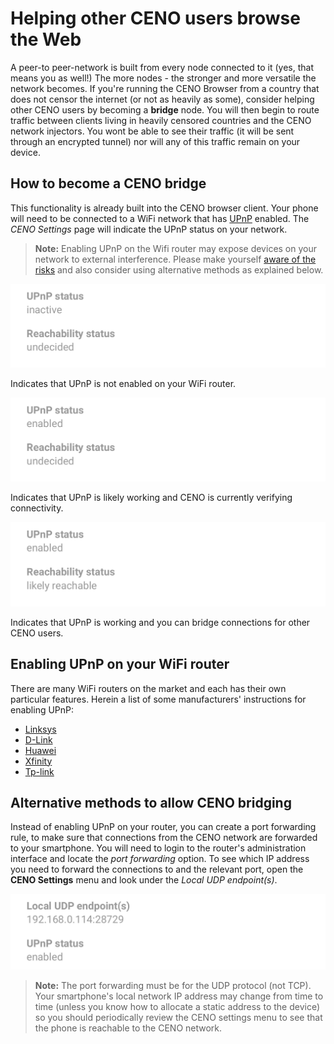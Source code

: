 # Helping other CENO users browse the Web

A peer-to peer-network is built from every node connected to it (yes, that means you as well!) The more nodes - the stronger and more versatile the network becomes. If you're running the CENO Browser from a country that does not censor the internet (or not as heavily as some), consider helping other CENO users by becoming a **bridge** node. You will then begin to route traffic between clients living in heavily censored countries and the CENO network injectors. You wont be able to see their traffic (it will be sent through an encrypted tunnel) nor will any of this traffic remain on your device. 

## How to become a CENO bridge

This functionality is already built into the CENO browser client. Your phone will need to be connected to a WiFi network that has [UPnP][] enabled. The *CENO Settings* page will indicate the UPnP status on your network.

[UPnP]: https://en.wikipedia.org/wiki/Universal_Plug_and_Play

> **Note:** Enabling UPnP on the Wifi router may expose devices on your network to external interference. Please make yourself [aware of the risks][upnp-risks] and also consider using alternative methods as explained below.

[upnp-risks]: https://www.howtogeek.com/122487/htg-explains-is-upnp-a-security-risk

![Figure: UPnP not enabled](images/upnp-no.png)

Indicates that UPnP is not enabled on your WiFi router.

![Figure: UPnP likely enabled](images/upnp-maybe.png)

Indicates that UPnP is likely working and CENO is currently verifying connectivity.

![Figure: UPnP enabled](images/upnp-yes.png)

Indicates that UPnP is working and you can bridge connections for other CENO users.

## Enabling UPnP on your WiFi router

There are many WiFi routers on the market and each has their own particular features. Herein a list of some manufacturers' instructions for enabling UPnP:

  * [Linksys](https://www.linksys.com/us/support-article?articleNum=138290)
  * [D-Link](https://eu.dlink.com/uk/en/support/faq/routers/wired-routers/di-series/how-do-i-enable-upnp-on-my-router)
  * [Huawei](https://consumer.huawei.com/ph/support/content/en-us00275342/)
  * [Xfinity](https://www.xfinity.com/support/articles/configure-device-discovery-for-wifi)
  * [Tp-link](https://community.tp-link.com/us/home/kb/detail/348)

## Alternative methods to allow CENO bridging

Instead of enabling UPnP on your router, you can create a port forwarding rule, to make sure that connections from the CENO network are forwarded to your smartphone. You will need to login to the router's administration interface and locate the *port forwarding* option. To see which IP address you need to forward the connections to and the relevant port, open the **CENO Settings** menu and look under the *Local UDP endpoint(s)*. 

![Figure: Local UDP endpoints](images/udp-port.png)

> **Note:** The port forwarding must be for the UDP protocol (not TCP). Your smartphone's local network IP address may change from time to time (unless you know how to allocate a static address to the device) so you should periodically review the CENO settings menu to see that the phone is reachable to the CENO network.
